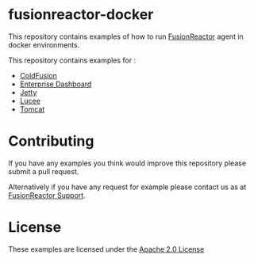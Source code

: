 # fusionreactor-docker

This repository contains examples of how to run [FusionReactor](https://www.fusion-reactor.com) agent
in docker environments.

This repository contains examples for :

  * [ColdFusion](coldfusion/README.md)
  * [Enterprise Dashboard](ephemeral/README.md)
  * [Jetty](jetty/README.md)
  * [Lucee](lucee/README.md)
  * [Tomcat](tomcat/README.md)

# Contributing

If you have any examples you think would improve this repository please submit a pull request.

Alternatively if you have any request for example please contact us as at [FusionReactor Support](mailto:support@fusion-reactor.com).

# License

These examples are licensed under the [Apache 2.0 License](https://www.apache.org/licenses/LICENSE-2.0)

